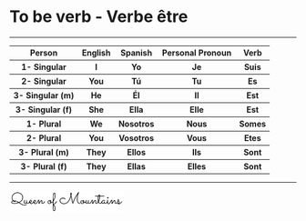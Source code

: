

<script src="../js/myjs.js"></script>
# To be verb - Verbe être
***
 

<table cellspacing="0" cellpadding="0" border="0" >
<tr>
    <th>
        Person
    </th>
     <th>
        English
    </th>
     <th>
        Spanish
    </th>
    <th>
        Personal
        Pronoun
    </th>
     <th>
        Verb
    </th>
    
    
</tr>
<tr>
    <th>
        1- Singular
    </th>
    <th>
        I
    </th>
     <th>
        Yo
    </th>
    <th>
        Je
    </th>
    <th>
        Suis
    </th>
</tr>
<tr>
    <th>
        2- Singular
    </th>
    <th>
        You
    </th>
      <th>
        Tú
    </th>
    <th>
        Tu
    </th>
    <th>
        Es
    </th>
</tr>
<tr>
    <th>
        3- Singular (m)
    </th>
    <th>
        He
    </th>
    <th>
        Él
    </th>
    <th>
        Il
    </th>
    <th>
        Est
    </th>
</tr>
<tr>
    <th>
        3- Singular (f)
    </th>
    <th>
        She
    </th>
     <th>
        Ella
    </th>
    <th>
        Elle
    </th>
    <th>
        Est
    </th>
</tr>
<tr>
    <th>
        1- Plural
    </th>
    <th>
        We
    </th>
     <th>
        Nosotros
    </th>
    <th>
        Nous
    </th>
    <th>
        Somes
    </th>
</tr>
<tr>
    <th>
        2- Plural
    </th>
    <th>
        You
    </th>
     <th>
        Vosotros
    </th>
    <th>
        Vous
    </th>
    <th>
        Etes
    </th>
</tr>
<tr>
    <th>
        3- Plural (m)
    </th>
    <th>
        They
    </th>
    <th>
        Ellos
    </th>
    <th>
        Ils
    </th>
    <th>
        Sont
    </th>
</tr>
<tr>
    <th>
        3- Plural (f)
    </th>
    <th>
        They
    </th>
    <th>
        Ellas
    </th>
    <th>
        Elles
    </th>
    <th>
        Sont
    </th>
</tr>
</table>

 

 
***
<img src="../media/sig2.PNG" alt="drawing" style="width:200px;"/>
